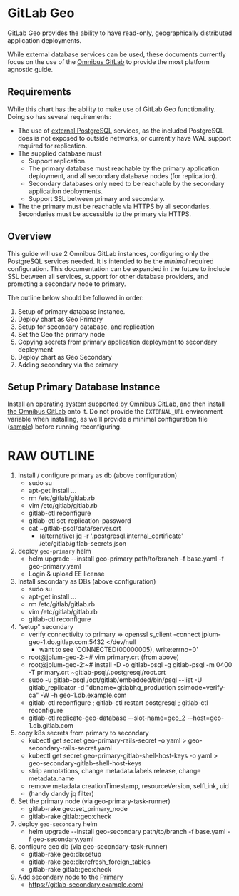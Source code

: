 # GitLab Geo

GitLab Geo provides the ability to have read-only, geographically distributed
application deployments.

While external database services can be used, these documents currently focus on
the use of the [Omnibus GitLab][omnibus] to provide the most platform agnostic
guide.

[omnibus]: https://docs.gitlab.com/omnibus

## Requirements

While this chart has the ability to make use of GitLab Geo functionality. Doing
so has several requirements:

- The use of [external PostgreSQL](../external-db/index.md) services, as the
  included PostgreSQL does is not exposed to outside networks, or currently
  have WAL support required for replication.
- The supplied database must
    - Support replication.
    - The primary database must reachable by the primary application deployment,
      and all secondary database nodes (for replication).
    - Secondary databases only need to be reachable by the secondary application
      deployments.
    - Support SSL between primary and secondary.
- The the primary must be reachable via HTTPS by all secondaries. Secondaries
  must be accessible to the primary via HTTPS.

## Overview

This guide will use 2 Omnibus GitLab instances, configuring only the PostgreSQL
services needed. It is intended to be the _minimal_ required configuration. This
documentation can be expanded in the future to include SSL between all services,
support for other database providers, and promoting a secondary node to primary.

The outline below should be followed in order:

1. Setup of primary database instance.
1. Deploy chart as Geo Primary
1. Setup for secondary database, and replication
1. Set the Geo the primary node
1. Copying secrets from primary application deployment to secondary deployment
1. Deploy chart as Geo Secondary
1. Adding secondary via the primary

## Setup Primary Database Instance

Install an [operating system supported by Omnibus GitLab][og-os], and then
[install the Omnibus GitLab][og-install] onto it. Do not provide the
`EXTERNAL_URL` environment variable when installing, as we'll provide a minimal
configuration file ([sample](db/primary.rb)) before running reconfiguring.



[og-os]: https://docs.gitlab.com/ee/install/requirements.html#operating-systems
[og-install]: https://about.gitlab.com/install/


# RAW OUTLINE

1. Install / configure primary as db (above configuration)
    - sudo su
    - apt-get install ...
    - rm /etc/gitlab/gitlab.rb
    - vim /etc/gitlab/gitlab.rb
    - gitlab-ctl reconfigure
    - gitlab-ctl set-replication-password
    - cat ~gitlab-psql/data/server.crt
        - (alternative) jq -r '.postgresql.internal_certificate' /etc/gitlab/gitlab-secrets.json
1. deploy `geo-primary` helm
    - helm upgrade --install geo-primary path/to/branch -f base.yaml -f geo-primary.yaml
    - Login & upload EE license
1. Install secondary as DBs (above configuration)
    - sudo su
    - apt-get install ...
    - rm /etc/gitlab/gitlab.rb
    - vim /etc/gitlab/gitlab.rb
    - gitlab-ctl reconfigure
1. "setup" secondary
    - verify connectivity to primary => openssl s_client -connect jplum-geo-1.do.gitlap.com:5432 </dev/null
        - want to see 'CONNECTED(00000005), write:errno=0'
    - root@jplum-geo-2:~# vim primary.crt (from above)
    - root@jplum-geo-2:~# install -D -o gitlab-psql -g gitlab-psql -m 0400 -T primary.crt ~gitlab-psql/.postgresql/root.crt
    - sudo    -u gitlab-psql /opt/gitlab/embedded/bin/psql --list -U gitlab_replicator -d "dbname=gitlabhq_production sslmode=verify-ca" -W -h geo-1.db.example.com
    - gitlab-ctl reconfigure ; gitlab-ctl restart postgresql ; gitlab-ctl reconfigure
    - gitlab-ctl replicate-geo-database --slot-name=geo_2 --host=geo-1.db.gitlab.com
1. copy k8s secrets from primary to secondary
    - kubectl get secret geo-primary-rails-secret -o yaml  > geo-secondary-rails-secret.yaml
    - kubectl get secret geo-primary-gitlab-shell-host-keys -o yaml  > geo-secondary-gitlab-shell-host-keys
    - strip annotations, change metadata.labels.release, change metadata.name
    - remove metadata.creationTimestamp, resourceVersion, selfLink, uid
    - (handy dandy jq filter)
1. Set the primary node (via geo-primary-task-runner)
    - gitlab-rake geo:set_primary_node
    - gitlab-rake gitlab:geo:check
1. deploy `geo-secondary` helm
    -  helm upgrade --install geo-secondary path/to/branch -f base.yaml -f geo-secondary.yaml
1. configure geo db (via geo-secondary-task-runner)
    - gitlab-rake geo:db:setup
    - gitlab-rake geo:db:refresh_foreign_tables
    - gitlab-rake gitlab:geo:check
1. [Add secondary node to the Primary](https://docs.gitlab.com/ee/administration/geo/replication/configuration.html#step-3-add-the-secondary-node)
    - https://gitlab-secondary.example.com/
